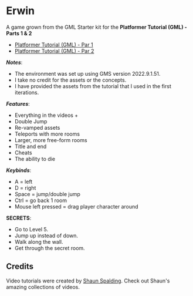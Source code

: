 # Erwin

A game grown from the GML Starter kit for the **Platformer Tutorial (GML) - Parts 1 & 2**  

* [Platformer Tutorial (GML) - Par 1](https://youtu.be/2z4981CxFkw)
* [Platformer Tutorial (GML) - Par 2](https://youtu.be/CUFm5DZm-A8)

***Notes***: 

* The environment was set up using GMS version 2022.9.1.51. 
* I take no credit for the assets or the concepts.
* I have provided the assets from the tutorial that I used in the first iterations.

***Features***:

* Everything in the videos +
* Double Jump
* Re-vamped assets
* Teleports with more rooms
* Larger, more free-form rooms
* Title and end
* Cheats
* The ability to die

***Keybinds***:

* A = left
* D = right
* Space = jump/double jump
* Ctrl = go back 1 room
* Mouse left pressed = drag player character around

**SECRETS**:
* Go to Level 5.
* Jump up instead of down.
* Walk along the wall.
* Get through the secret room.
## Credits
Video tutorials were created by [Shaun Spalding](https://www.youtube.com/c/ShaunSpalding).
Check out Shaun's amazing collections of videos.
